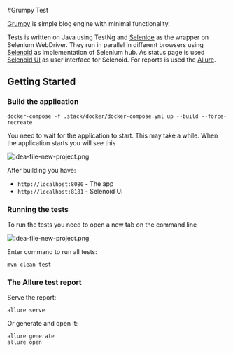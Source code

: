 #Grumpy Test

[Grumpy](https://github.com/tonsky/grumpy) is simple blog engine with minimal functionality.

Tests is written on Java using TestNg and [Selenide](https://github.com/codeborne/selenide) as the wrapper on Selenium WebDriver.
They run in parallel in different browsers using [Selenoid](https://github.com/aerokube/selenoid) as implementation of Selenium hub.
As status page is used [Selenoid UI](https://github.com/aerokube/selenoid-ui) as user interface for Selenoid.
For reports is used the [Allure](https://github.com/allure-framework/allure2).

## Getting Started
### Build the application
```
docker-compose -f .stack/docker/docker-compose.yml up --build --force-recreate
```
You need to wait for the application to start. This may take a while. When the application starts you will see this

![idea-file-new-project.png](https://i.imgur.com/dEcSq0X.png)

After building you have:
* `http://localhost:8080` - The app
* `http://localhost:8181` - Selenoid UI

### Running the tests
To run the tests you need to open a new tab on the command line

![idea-file-new-project.png](https://i.imgur.com/ravbozt.png)

Enter command to run all tests:
```
mvn clean test
```

### The Allure test report
Serve the report:
```
allure serve
```
Or generate and open it:
```
allure generate
allure open
```